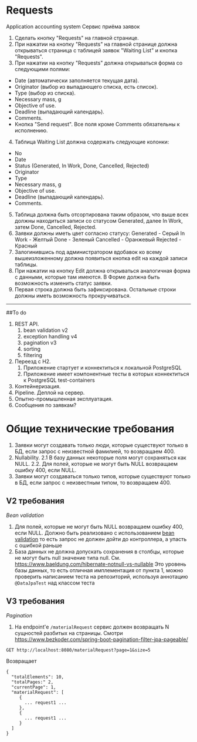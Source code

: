 # Requests
Application accounting system
Сервис приёма заявок

1. Сделать кнопку "Requests" на главной странице.
2. При нажатии на кнопку "Requests" на главной странице должна открываться страница с таблицей заявок "Waiting List" и кнопка "Requests".
3. При нажатии на кнопку "Requests" должна открываться форма со следующими полями:
- Date (автоматически заполняется текущая дата).
- Originator (выбор из выпадающего списка, есть список).
- Type (выбор из списка).
- Necessary mass, g
- Objective of use.
- Deadline (выпадающий календарь).
- Comments.
- Кнопка "Send request".
Все поля кроме Comments обязательны к исполнению.
4. Таблица Waiting List должна содержать следующие колонки:
- No
- Date
- Status (Generated, In Work, Done, Cancelled, Rejected)
- Originator
- Type
- Necessary mass, g
- Objective of use.
- Deadline (выпадающий календарь).
- Comments.
5. Таблица должна быть отсортирована таким образом, что выше всех должны находиться записи со статусом Generated, далее In Work, затем Done, Cancelled, Rejected.
6. Заявки должны иметь цвет согласно статусу:
Generated - Серый
In Work - Желтый
Done - Зеленый
Cancelled - Оранжевый
Rejected - Красный
7. Залогинившись под администратором вдобавок ко всему вышеизложенному должна появиться кнопка edit на каждой записи таблицы.
8. При нажатии на кнопку Edit должна открываться аналогичная форма с данными, которые там имеются. В Форме должна быть возможность изменить статус заявки.
10. Первая строка должна быть зафиксирована. Остальные строки должны иметь возможность прокручиваться.

----------------------------------
##To do
1. REST API.
   1. bean validation v2
   2. exception handling v4
   3. pagination v3
   4. sorting
   5. filtering
2. Переезд с H2.
   1. Приложение стартует и коннектиться к локальной PostgreSQL
   2. Приложение имеет компонентные тесты в которых коннектиться к PostgreSQL test-containers
3. Контейнеризация.
4. Pipeline. Деплой на сервер.
5. Опытно-промышленная эксплуатация.
6. Сообщения по заявкам?

# Общие технические требования
1. Заявки могут создавать только люди, которые существуют только в БД, если запрос с неизвестной фамилией, то возвращаем 400.
2. Nullability. 
2.1 В базу данных некоторые поля могут сохраняться как NULL.
2.2. Для полей, которые не могут быть NULL возвращаем ошибку 400, если NULL.
3. Заявки могут создаваться только типов, которые существуют только в БД, если запрос с неизвестным типом, то возвращаем 400.

## V2 требования

*Bean validation*

1. Для полей, которые не могут быть NULL возвращаем ошибку 400, если NULL. Должно быть реализовано с использованием
[bean validation](https://reflectoring.io/bean-validation-with-spring-boot/) то есть запрос не должен дойти до контроллера, а упасть с ошибкой раньше
2. База данных не должна допускать сохранения в столбцы, которые не могут быть null значение типа null. См. https://www.baeldung.com/hibernate-notnull-vs-nullable
Это уровень базы данных, то есть отличная имплементация от пункта 1, можно проверить написанием теста на репозиторий, используя аннотацию `@DataJpaTest` над классом теста

## V3 требования

*Pagination*

1. На endpoint'е `/materialRequest` сервис должен возвращать N сущностей разбитых на страницы. Смотри https://www.bezkoder.com/spring-boot-pagination-filter-jpa-pageable/
```shell
GET http://localhost:8080/materialRequest?page=1&size=5
```
Возвращает
```shell
{
  "totalElements": 10,
  "totalPages:" 2,
  "currentPage": 1,
  "materialRequest": [
     {
       ... request1 ...
     },
     {
       ... request1 ...
     }
  ]
}
```
